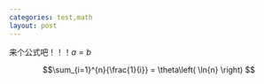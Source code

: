 ```yaml
---
categories: test,math
layout: post
---
```


来个公式吧！！！$a=b$

$$\sum_{i=1}^{n}{\frac{1}{i}} = 
\theta\left( \ln{n} \right) $$

